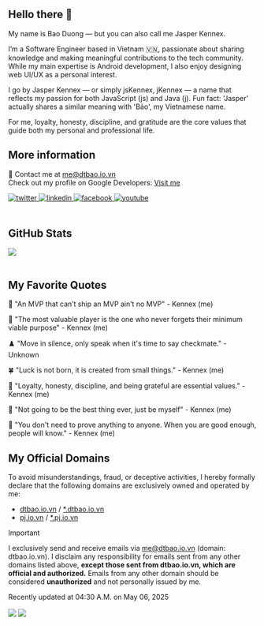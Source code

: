 ## Hello there 👋

My name is Bao Duong — but you can also call me Jasper Kennex.

I’m a Software Engineer based in Vietnam 🇻🇳, passionate about sharing knowledge and making meaningful contributions to the tech community. While my main expertise is Android development, I also enjoy designing web UI/UX as a personal interest.

I go by Jasper Kennex — or simply jsKennex, jKennex — a name that reflects my passion for both JavaScript (js) and Java (j). Fun fact: 'Jasper' actually shares a similar meaning with 'Bảo', my Vietnamese name.

For me, loyalty, honesty, discipline, and gratitude are the core values that guide both my personal and professional life.

## More information

💬 Contact me at <a href="mailto:me@dtbao.io.vn">me@dtbao.io.vn</a>  
Check out my profile on Google Developers: <a href="https://g.dev/Kennex666">Visit me</a>

<div align="left">
<a href="https://twitter.com/Kennex666" target="_blank">
<img src=https://img.shields.io/badge/twitter-%2300acee.svg?&style=for-the-badge&logo=twitter&logoColor=white alt=twitter style="margin-bottom: 5px;" />
</a>
<a href="https://linkedin.com/in/Kennex666" target="_blank">
<img src=https://img.shields.io/badge/linkedin-%231E77B5.svg?&style=for-the-badge&logo=linkedin&logoColor=white alt=linkedin style="margin-bottom: 5px;" />
</a>
<a href="https://www.facebook.com/DThaiBao666" target="_blank">
<img src=https://img.shields.io/badge/facebook-%232E87FB.svg?&style=for-the-badge&logo=facebook&logoColor=white alt=facebook style="margin-bottom: 5px;" />
</a>
<a href="https://tiktok.com/@kennex666" target="_blank">
<img src=https://img.shields.io/badge/tiktok-%23000000.svg?&style=for-the-badge&logo=youtube&logoColor=white alt=youtube style="margin-bottom: 5px;" />
</a>  
</div>
<br/>  


## GitHub Stats  
<div align="left"><img src="https://github-readme-stats.vercel.app/api?username=Kennex666&show_icons=true&count_private=true&hide_border=true" align="center" /></div>  

<br/> 

## My Favorite Quotes

🌸 "An MVP that can’t ship an MVP ain’t no MVP" - Kennex (me)

🐳 "The most valuable player is the one who never forgets their minimum viable purpose" - Kennex (me)

♟️ "Move in silence, only speak when it's time to say checkmate." - Unknown

🍀 "Luck is not born, it is created from small things." - Kennex (me)

🙌 "Loyalty, honesty, discipline, and being grateful are essential values." - Kennex (me)

🥳 "Not going to be the best thing ever, just be myself" - Kennex (me)

📌 "You don't need to prove anything to anyone. When you are good enough, people will know." - Kennex (me)

## My Official Domains

To avoid misunderstandings, fraud, or deceptive activities, I hereby formally declare that the following domains are exclusively owned and operated by me:
- [dtbao.io.vn](https://dtbao.io.vn/) / [*.dtbao.io.vn](https://dtbao.io.vn/) 
- [pj.io.vn](https://pj.io.vn/) / [*.pj.io.vn](https://dtbao.io.vn/)

> [!IMPORTANT]
> I exclusively send and receive emails via <a href="mailto:me@dtbao.io.vn">me@dtbao.io.vn</a> (domain: dtbao.io.vn).
> I disclaim any responsibility for emails sent from any other domains listed above, **except those sent from dtbao.io.vn, which are official and authorized.**
> Emails from any other domain should be considered **unauthorized** and not personally issued by me.

Recently updated at 04:30 A.M. on May 06, 2025

<div align="left">
  <img src="https://komarev.com/ghpvc/?username=Kennex666&&style=flat-square" align="center" /> 
  <a href="https://paypal.me/Kennex666" target="_blank" style="display: inline-block;">
  <img src="https://img.shields.io/badge/Donate-PayPal-blue.svg?style=flat-square&logo=paypal" align="center" />
  </a>
</div>  
<br/>  

